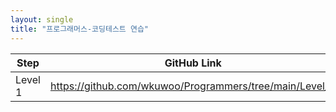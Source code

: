 ```yaml
---
layout: single
title: "프로그래머스-코딩테스트 연습"
---
```


| Step | GitHub Link |
| ------ | ------ |
| Level 1 | <https://github.com/wkuwoo/Programmers/tree/main/Level_1> |

